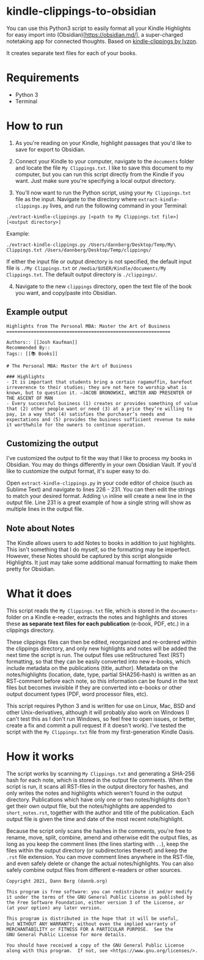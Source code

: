 # kindle-clippings-to-obsidian

You can use this Python3 script to easily format all your Kindle Highlights for easy import into (Obsidian)[https://obsidian.md/], a super-charged notetaking app for connected thoughts. Based on [kindle-clippings by Ivzon](https://github.com/lvzon/kindle-clippings).

It creates separate text files for each of your books.

# Requirements
- Python 3
- Terminal

# How to run

1. As you're reading on your Kindle, highlight passages that you'd like to save for export to Obsidian.

2. Connect your Kindle to your computer, navigate to the `documents` folder and locate the file `My Clippings.txt`. I like to save this document to my computer, but you can run this script directly from the Kindle if you want. Just make sure you're specifying a local output directory.

3. You'll now want to run the Python script, using your `My Clippings.txt` file as the input. Navigate to the directory where `extract-kindle-clippings.py` lives, and run the following command in your Terminal:

`./extract-kindle-clippings.py [<path to My Clippings.txt file>] [<output directory>]`

Example:

`./extract-kindle-clippings.py /Users/dannberg/Desktop/Temp/My\ Clippings.txt /Users/dannberg/Desktop/Temp/clippings/`

If either the input file or output directory is not specified, the default input file is `./My Clippings.txt` or `/media/$USER/Kindle/documents/My Clippings.txt`. The default output directory is `./clippings/`.

4. Navigate to the new `clippings` directory, open the text file of the book you want, and copy/paste into Obsidian.

## Example output

```
Highlights from The Personal MBA: Master the Art of Business
============================================================

Authors:: [[Josh Kaufman]]
Recommended By::
Tags:: [[📚 Books]]

# The Personal MBA: Master the Art of Business

### Highlights
- It is important that students bring a certain ragamuffin, barefoot irreverence to their studies; they are not here to worship what is known, but to question it. —JACOB BRONOWSKI, WRITER AND PRESENTER OF THE ASCENT OF MAN
- Every successful business (1) creates or provides something of value that (2) other people want or need (3) at a price they’re willing to pay, in a way that (4) satisfies the purchaser’s needs and expectations and (5) provides the business sufficient revenue to make it worthwhile for the owners to continue operation.
```

## Customizing the output

I've customized the output to fit the way that I like to process my books in Obsidian. You may do things differently in your own Obsidian Vault. If you'd like to customize the output format, it's super easy to do.

Open `extract-kindle-clippings.py` in your code editor of choice (such as Sublime Text) and navigate to lines 226 - 231. You can then edit the strings to match your desired format. Adding `\n` inline will create a new line in the output file. Line 231 is a great example of how a single string will show as multiple lines in the output file.

## Note about Notes

The Kindle allows users to add Notes to books in addition to just highlights. This isn't something that I do myself, so the formatting may be imperfect. However, these Notes should be captured by this script alongside Highlights. It just may take some additional manual formatting to make them pretty for Obsidian.

# What it does

This script reads the `My Clippings.txt` file, which is stored in the `documents`-folder on a Kindle e-reader, extracts the notes and highlights and stores these **as separate text files for each publication** (e-book, PDF, etc.) in a clippings directory.

These clippings files can then be edited, reorganized and re-ordered within the clippings directory, and only new highlights and notes will be added the next time the script is run. The output files use reStructured Text (RST) formatting, so that they can be easily converted into new e-books, which include metadata on the publications (title, author). Metadata on the notes/highlights (location, date, type, partial SHA256-hash) is written as an RST-comment before each note, so this information can be found in the text files but becomes invisible if they are converted into e-books or other output document types (PDF, word processor files, etc).

This script requires Python 3 and is written for use on Linux, Mac, BSD and other Unix-derivatives, although it will probably also work on Windows (I can't test this as I don't run Windows, so feel free to open issues, or better, create a fix and commit a pull request if it doesn't work). I've tested the script with the `My Clippings.txt` file from my first-generation Kindle Oasis.

# How it works

The script works by scanning `My Clippings.txt` and generating a SHA-256 hash for each note, which is stored in the output file comments. When the script is run, it scans all RST-files in the output directory for hashes, and only writes the notes and highlights which weren't found in the output directory. Publications which have only one or two notes/highlights don't get their own output file, but the notes/highlights are appended to `short_notes.rst`, together with the author and title of the publication. Each output file is given the time and date of the most recent note/highlight.

Because the script only scans the hashes in the comments, you're free to rename, move, split, combine, amend and otherwise edit the output files, as long as you keep the comment lines (the lines starting with `..`), keep the files within the output directory (or subdirectories thereof) and keep the `.rst` file extension. You can move comment lines anywhere in the RST-file, and even safely delete or change the actual notes/highlights. You can also safely combine output files from different e-readers or other sources.


    Copyright 2021, Dann Berg (dannb.org)

    This program is free software: you can redistribute it and/or modify
    it under the terms of the GNU General Public License as published by
    the Free Software Foundation, either version 3 of the License, or
    (at your option) any later version.

    This program is distributed in the hope that it will be useful,
    but WITHOUT ANY WARRANTY; without even the implied warranty of
    MERCHANTABILITY or FITNESS FOR A PARTICULAR PURPOSE.  See the
    GNU General Public License for more details.

    You should have received a copy of the GNU General Public License
    along with this program.  If not, see <https://www.gnu.org/licenses/>.

